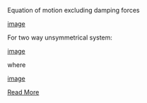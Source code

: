 Equation of motion excluding damping forces

[image](eq1.PNG)


For two way unsymmetrical system:

[image](images/eq3.1.PNG)


where

[image](images/eq3.PNG)



[Read More](8.theory.pdf)
